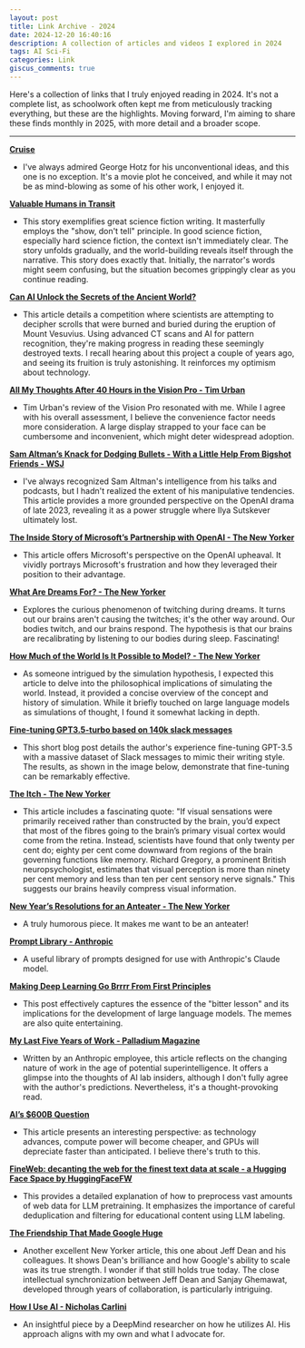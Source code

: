```yaml
---
layout: post
title: Link Archive - 2024
date: 2024-12-20 16:40:16
description: A collection of articles and videos I explored in 2024
tags: AI Sci-Fi
categories: Link
giscus_comments: true
---
```


Here's a collection of links that I truly enjoyed reading in 2024. It's not a complete list, as schoolwork often kept me from meticulously tracking everything, but these are the highlights. Moving forward, I'm aiming to share these finds monthly in 2025, with more detail and a broader scope.

---

**[Cruise](https://geohot.github.io//blog/jekyll/update/2024/01/30/cruise.html)**

*   I've always admired George Hotz for his unconventional ideas, and this one is no exception. It's a movie plot he conceived, and while it may not be as mind-blowing as some of his other work, I enjoyed it.

**[Valuable Humans in Transit](https://qntm.org/transi)**

*   This story exemplifies great science fiction writing. It masterfully employs the "show, don't tell" principle. In good science fiction, especially hard science fiction, the context isn't immediately clear. The story unfolds gradually, and the world-building reveals itself through the narrative. This story does exactly that. Initially, the narrator's words might seem confusing, but the situation becomes grippingly clear as you continue reading.

**[Can AI Unlock the Secrets of the Ancient World?](https://www.bloomberg.com/features/2024-ai-unlock-ancient-world-secrets/)**

*   This article details a competition where scientists are attempting to decipher scrolls that were burned and buried during the eruption of Mount Vesuvius. Using advanced CT scans and AI for pattern recognition, they're making progress in reading these seemingly destroyed texts. I recall hearing about this project a couple of years ago, and seeing its fruition is truly astonishing. It reinforces my optimism about technology.

**[All My Thoughts After 40 Hours in the Vision Pro - Tim Urban](https://waitbutwhy.com/2024/02/vision-pro.html)**

*   Tim Urban's review of the Vision Pro resonated with me. While I agree with his overall assessment, I believe the convenience factor needs more consideration. A large display strapped to your face can be cumbersome and inconvenient, which might deter widespread adoption.

**[Sam Altman’s Knack for Dodging Bullets - With a Little Help From Bigshot Friends - WSJ](https://www.wsj.com/tech/ai/sam-altman-openai-protected-by-silicon-valley-friends-f3efcf68)**

*   I've always recognized Sam Altman's intelligence from his talks and podcasts, but I hadn't realized the extent of his manipulative tendencies. This article provides a more grounded perspective on the OpenAI drama of late 2023, revealing it as a power struggle where Ilya Sutskever ultimately lost.

**[The Inside Story of Microsoft’s Partnership with OpenAI - The New Yorker](https://www.newyorker.com/magazine/2023/12/11/the-inside-story-of-microsofts-partnership-with-openai)**

*   This article offers Microsoft's perspective on the OpenAI upheaval. It vividly portrays Microsoft's frustration and how they leveraged their position to their advantage.

**[What Are Dreams For? - The New Yorker](https://www.newyorker.com/science/elements/what-are-dreams-for)**

*   Explores the curious phenomenon of twitching during dreams. It turns out our brains aren't causing the twitches; it's the other way around. Our bodies twitch, and our brains respond. The hypothesis is that our brains are recalibrating by listening to our bodies during sleep. Fascinating!

**[How Much of the World Is It Possible to Model? - The New Yorker](https://www.newyorker.com/culture/annals-of-inquiry/how-much-of-the-world-is-it-possible-to-model)**

*   As someone intrigued by the simulation hypothesis, I expected this article to delve into the philosophical implications of simulating the world. Instead, it provided a concise overview of the concept and history of simulation. While it briefly touched on large language models as simulations of thought, I found it somewhat lacking in depth.

**[Fine-tuning GPT3.5-turbo based on 140k slack messages](https://rosslazer.com/posts/fine-tuning/)**

*   This short blog post details the author's experience fine-tuning GPT-3.5 with a massive dataset of Slack messages to mimic their writing style. The results, as shown in the image below, demonstrate that fine-tuning can be remarkably effective.

**[The Itch - The New Yorker](https://www.newyorker.com/magazine/2008/06/30/the-itch)**

*   This article includes a fascinating quote: "If visual sensations were primarily received rather than constructed by the brain, you’d expect that most of the fibres going to the brain’s primary visual cortex would come from the retina. Instead, scientists have found that only twenty per cent do; eighty per cent come downward from regions of the brain governing functions like memory. Richard Gregory, a prominent British neuropsychologist, estimates that visual perception is more than ninety per cent memory and less than ten per cent sensory nerve signals." This suggests our brains heavily compress visual information.

**[New Year’s Resolutions for an Anteater - The New Yorker](https://www.newyorker.com/humor/daily-shouts/new-years-resolutions-for-an-anteater)**

*   A truly humorous piece. It makes me want to be an anteater!

**[Prompt Library - Anthropic](https://docs.anthropic.com/claude/prompt-library)**

*   A useful library of prompts designed for use with Anthropic's Claude model.

**[Making Deep Learning Go Brrrr From First Principles](https://horace.io/brrr_intro.html)**

*   This post effectively captures the essence of the "bitter lesson" and its implications for the development of large language models. The memes are also quite entertaining.

**[My Last Five Years of Work - Palladium Magazine](https://www.palladiummag.com/2024/05/17/my-last-five-years-of-work/)**

*   Written by an Anthropic employee, this article reflects on the changing nature of work in the age of potential superintelligence. It offers a glimpse into the thoughts of AI lab insiders, although I don't fully agree with the author's predictions. Nevertheless, it's a thought-provoking read.

**[AI’s $600B Question](https://www.sequoiacap.com/article/ais-600b-question/)**

*   This article presents an interesting perspective: as technology advances, compute power will become cheaper, and GPUs will depreciate faster than anticipated. I believe there's truth to this.

**[FineWeb: decanting the web for the finest text data at scale - a Hugging Face Space by HuggingFaceFW](https://huggingface.co/spaces/HuggingFaceFW/blogpost-fineweb-v1)**

*   This provides a detailed explanation of how to preprocess vast amounts of web data for LLM pretraining. It emphasizes the importance of careful deduplication and filtering for educational content using LLM labeling.

**[The Friendship That Made Google Huge](https://www.newyorker.com/magazine/2018/12/10/the-friendship-that-made-google-huge)**

*   Another excellent New Yorker article, this one about Jeff Dean and his colleagues. It shows Dean's brilliance and how Google's ability to scale was its true strength. I wonder if that still holds true today. The close intellectual synchronization between Jeff Dean and Sanjay Ghemawat, developed through years of collaboration, is particularly intriguing.

**[How I Use AI - Nicholas Carlini](https://nicholas.carlini.com/writing/2024/how-i-use-ai.html#background)**

*   An insightful piece by a DeepMind researcher on how he utilizes AI. His approach aligns with my own and what I advocate for.
